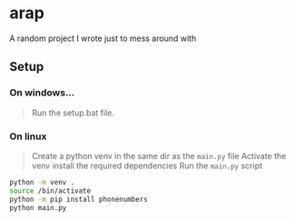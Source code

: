 # arap
A random project I wrote just to mess around with

## Setup
### On windows...
> Run the setup.bat file.

### On linux
> Create a python venv in the same dir as the `main.py` file
> Activate the venv
> install the required dependencies
> Run the `main.py` script

```bash
python -m venv .
source /bin/activate
python -m pip install phonenumbers
python main.py
```

